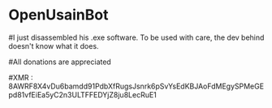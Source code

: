 # OpenUsainBot

#I just disassembled his .exe software. To be used with care, the dev behind doesn't know what it does. 

#All donations are appreciated

#XMR : 8AWRF8X4vDu6bamdd91PdbXfRugsJsnrk6pSvYsEdKBJAoFdMEgySPMeGEpd81vfEiEa5yC2n3ULTFFEDYjZ8ju8LecRuE1
